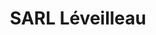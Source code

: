 ---
title: "SARL Léveilleau"
url: /sainte-jamme-sur-sarthe/sarl-leveilleau/
shop: à faire soi-même
---